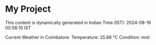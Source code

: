 # My Project

This content is dynamically generated in Indian Time (IST): 2024-08-16 00:58:10 IST


Current Weather in Coimbatore:
Temperature: 25.88 °C
Condition: mist
